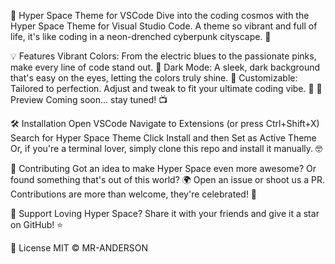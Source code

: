 🚀 Hyper Space Theme for VSCode
Dive into the coding cosmos with the Hyper Space Theme for Visual Studio Code. A theme so vibrant and full of life, it's like coding in a neon-drenched cyberpunk cityscape. 🌃

💡 Features
Vibrant Colors: From the electric blues to the passionate pinks, make every line of code stand out. 💖
Dark Mode: A sleek, dark background that's easy on the eyes, letting the colors truly shine. 🌌
Customizable: Tailored to perfection. Adjust and tweak to fit your ultimate coding vibe. 🔧
🎨 Preview
Coming soon... stay tuned! 📺

🛠 Installation
Open VSCode
Navigate to Extensions (or press Ctrl+Shift+X)
Search for Hyper Space Theme
Click Install and then Set as Active Theme
Or, if you're a terminal lover, simply clone this repo and install it manually. 🤓

🤝 Contributing
Got an idea to make Hyper Space even more awesome? Or found something that's out of this world? 🌍 Open an issue or shoot us a PR. Contributions are more than welcome, they're celebrated! 🎉

💖 Support
Loving Hyper Space? Share it with your friends and give it a star on GitHub! ⭐

📝 License
MIT © MR-ANDERSON
